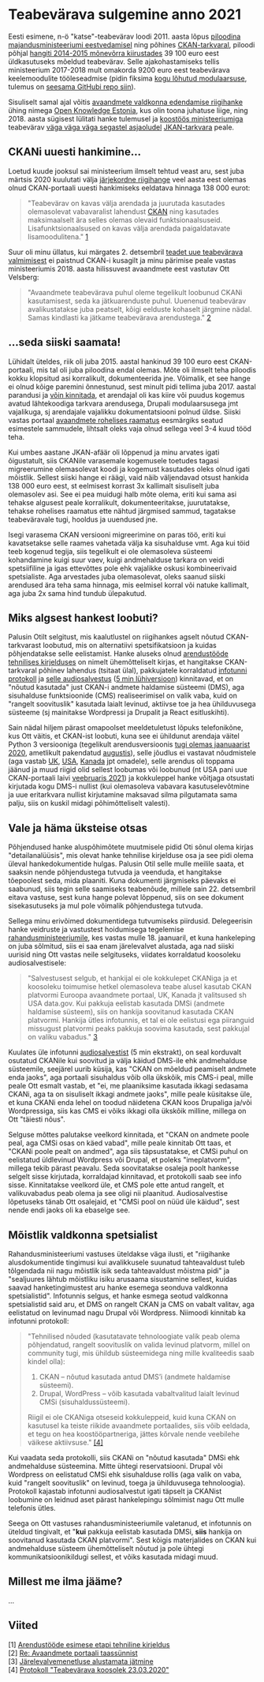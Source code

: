 # Teabevärava sulgemine anno 2021

Eesti esimene, n-ö "katse"-teabevärav loodi 2011. aasta lõpus [piloodina majandusministeeriumi eestvedamisel](https://joinup.ec.europa.eu/sites/default/files/document/2014-04/Estonian%20Open%20Data%20Greenbook_0.pdf) ning põhines [CKAN-tarkvaral](README.md#ckan), piloodi põhjal [hangiti 2014-2015 mõnevõrra kiirustades](https://riigihanked.riik.ee/rhr-web/#/procurement/609229) 39 100 euro eest üldkasutuseks mõeldud teabevärav. Selle ajakohastamiseks tellis ministeerium 2017-2018 mult omakorda 9200 euro eest teabevärava keelemoodulite tööleseadmise (pidin fiksima [kogu lõhutud modulaarsuse](README.md#hinnang-portaali-tarkvara-seisundile), tulemus on [seesama GitHubi repo siin](https://github.com/infoaed/opendata-portal)).

Sisuliselt samal ajal võitis [avaandmete valdkonna edendamise riigihanke](https://riigihanked.riik.ee/rhr-web/#/procurement/718616) ühing nimega [Open Knowledge Estonia](https://et.wikipedia.org/wiki/Open_Knowledge_Estonia), kus olin toona juhatuse liige, ning 2018. aasta sügisest lülitati hanke tulemusel ja [koostöös ministeeriumiga](https://foto.piletid.eu/konverents/events/2018-tarkeriik/Ott-Velsberg-ettekanne.pdf) teabevärav [väga väga väga segastel asjaoludel](https://www.facebook.com/groups/openestdata/permalink/1918100995150930) [JKAN-tarkvara](https://github.com/timwis/jkan) peale.

## CKANi uuesti hankimine...

Loetud kuude jooksul sai ministeerium ilmselt tehtud veast aru, sest juba märtsis 2020 kuulutati välja [järjekordne riigihange](https://riigihanked.riik.ee/rhr-web/#/procurement/1706292) veel aasta eest olemas olnud CKAN-portaali uuesti hankimiseks eeldatava hinnaga 138 000 eurot:

> "Teabevärav on kavas välja arendada ja juurutada kasutades olemasolevat vabavaralist lahendust [CKAN](https://ckan.org/) ning kasutades maksimaalselt ära selles olemas olevaid funktsionaalsuseid. Lisafunktsionaalsused on kavas välja arendada paigaldatavate lisamoodulitena." [1](https://riigihanked.riik.ee/rhr-web/#/procurement/1706292/documents/source-document?group=B&documentOldId=13417356)

Suur oli minu üllatus, kui märgates 2. detsembril [teadet uue teabevärava valmimisest](https://www.facebook.com/groups/openestdata/permalink/2445342005760157/) ei paistnud CKAN-i kusagilt ja minu pärimise peale vastas ministeeriumis 2018. aasta hilissuvest avaandmete eest vastutav Ott Velsberg:

> "Avaandmete teabevärava puhul oleme tegelikult loobunud CKANi kasutamisest, seda ka jätkuarenduste puhul. Uuenenud teabevärav avalikustatakse juba peatselt, kõigi eelduste kohaselt järgmine nädal. Samas kindlasti ka jätkame teabevärava arendustega." [2](http://p6drad-teel.net/~p6der/ott-vastus.html)

## ...seda siiski saamata!

Lühidalt üteldes, riik oli juba 2015. aastal hankinud 39 100 euro eest CKAN-portaali, mis tal oli juba piloodina endal olemas. Mõte oli ilmselt teha piloodis kokku klopsitud asi korralikult, dokumenteerida jne. Võimalik, et see hange ei olnud kõige paremini õnnestunud, sest minult pidi tellima juba 2017. aastal parandusi ja [võin kinnitada](README.md#hinnang-portaali-tarkvara-seisundile), et arendajal oli kas kiire või puudus kogemus avatud lähtekoodiga tarkvara arendusega, Drupali modulaarsusega jmt vajalikuga, sj arendajale vajalikku dokumentatsiooni polnud üldse. Siiski vastas portaal [avaandmete rohelises raamatus](https://www.mkm.ee/sites/default/files/avaliku-teabe-masinloetava-avalikustamise-roheline-raamat-20141125_0.odt) eesmärgiks seatud esimestele sammudele, lihtsalt oleks vaja olnud sellega veel 3-4 kuud tööd teha.

Kui umbes aastane JKAN-afäär oli lõppenud ja minu arvates igati õigustatult, siis CKANile varasemale kogemusele toetudes tagasi migreerumine olemasolevat koodi ja kogemust kasutades oleks olnud igati mõistlik. Sellest siiski hange ei räägi, vaid näib väljendavad otsust hankida 138 000 euro eest, st eelmisest korrast 3x kallimalt sisuliselt juba olemasolev asi. See ei pea muidugi halb mõte olema, eriti kui sama asi tehakse algusest peale korralikult, dokumenteeritakse, juurutatakse, tehakse rohelises raamatus ette nähtud järgmised sammud, tagatakse teabeväravale tugi, hooldus ja uuendused jne.

Isegi varasema CKAN versiooni migreerimine on paras töö, eriti kui kavatsetakse selle raames vahetada välja ka sisuhalduse vmt. Aga kui töid teeb kogenud tegija, siis tegelikult ei ole olemasoleva süsteemi kohandamine kuigi suur vaev, kuigi andmehalduse tarkara on veidi spetsiifiline ja igas ettevõttes pole ehk vajalikke oskusi kombineerivaid spetsialiste. Aga arvestades juba olemasolevat, oleks saanud siiski arendused ära teha sama hinnaga, mis eelmisel korral või natuke kallimalt, aga juba 2x sama hind tundub ülepakutud.

## Miks algsest hankest loobuti?

Palusin Otilt selgitust, mis kaalutlustel on riigihankes agselt nõutud CKAN-tarkvarast loobutud, mis on alternatiivi spetsifikatsioon ja kuidas põhjendatakse selle eelistamist. Hanke aluseks olnud [arendustööde tehnilises kirjelduses](https://riigihanked.riik.ee/rhr-web/#/procurement/1706292/documents/source-document?group=B&documentOldId=13417356) on nimelt ühemõtteliselt kirjas, et hangitakse CKAN-tarkvaral põhinev lahendus (tsitaat ülal), pakkujatele korraldatud [infotunni protokoll](https://riigihanked.riik.ee/rhr-web/#/procurement/1706292/communication/message/505231) ja [selle audiosalvestus](https://zoom.us/rec/share/5NQqE7vTx1pIG4not3qDGY8eD635eaa81XUZ-fcImkYxQjNgvRbVdOsVmJKX1EQq) ([5 min lühiversioon](https://soundcloud.com/ornoobikkuhutottadsa/ott-infotund)) kinnitavad, et on "nõutud kasutada" just CKAN-i andmete haldamise süsteemi (DMS), aga sisuhalduse funktsioonide (CMS) realiseerimisel on valik vaba, kuid on "rangelt soovituslik" kasutada laialt levinud, aktiivse toe ja hea ühilduvusega süsteeme (sj mainitakse Wordpressi ja Drupalit ja React esitluskihti).

Sain nädal hiljem pärast omapoolset meeldetuletust lõpuks telefonikõne, kus Ott väitis, et CKAN-ist loobuti, kuna see ei ühildunut arendaja väitel Python 3 versiooniga (tegelikult arendusversioonis [tugi olemas jaanuaarist 2020](https://github.com/ckan/ckan/issues/4801), ametlikult pakendatud [augustis](https://github.com/ckan/ckan/releases/tag/ckan-2.9.0)), selle jõudlus ei vastavat nõudmistele (aga vastab [UK](https://data.gov.uk/), [USA](https://www.data.gov/), [Kanada](https://open.canada.ca/en/open-data) jpt omadele), selle arendus oli toppama jäänud ja muud riigid olid sellest loobumas või loobunud (nt USA pani uue CKAN-portaali laivi [veebruaris 2021](https://www.infodocket.com/2021/02/06/new-version-of-the-data-gov-catalog-goes-live/)) ja kokkuleppel hanke võitjaga otsustati kirjutada kogu DMS-i nullist (kui olemasoleva vabavara kasutuselevõtmine ja uue eritarkvara nullist kirjutamine maksavad silma pilgutamata sama palju, siis on kuskil midagi põhimõtteliselt valesti).

## Vale ja häma üksteise otsas

Põhjendused hanke aluspõhimõtete muutmisele pidid Oti sõnul olema kirjas "detailanalüüsis", mis olevat hanke tehnilise kirjelduse osa ja see pidi olema üleval hankedokumentide hulgas. Palusin Otil selle mulle meilile saata, et saaksin nende põhjendustega tutvuda ja veenduda, et hangitakse tõepoolest seda, mida plaaniti. Kuna dokumenti järgmiseks päevaks ei saabunud, siis tegin selle saamiseks teabenõude, millele sain 22. detsembril eitava vastuse, sest kuna hange polevat lõppenud, siis on see dokument sisekasutuseks ja mul pole võimalik põhjendustega tutvuda.

Sellega minu erivõimed dokumentidega tutvumiseks piirdusid. Delegeerisin hanke veidruste ja vastustest hoidumisega tegelemise [rahandusministeeriumile](https://www.rahandusministeerium.ee/et/eesmargidtegevused/riigihangete-poliitika/jarelevalve), kes vastas mulle 18. jaanuaril, et kuna hankeleping on juba sõlmitud, siis ei saa enam järelevalvet alustada, aga nad siiski uurisid ning Ott vastas neile selgituseks, viidates korraldatud koosoleku audiosalvestisele:

> "Salvestusest selgub, et hankijal ei ole kokkulepet CKANiga ja et koosoleku
toimumise hetkel olemasoleva teabe alusel kasutab CKAN platvormi Euroopa avaandmete portaal, UK,
Kanada jt valitsused sh USA data.gov. Kui pakkuja eelistab kasutada DMSi (andmete haldamise süsteem),
siis on hankija soovitanud kasutada CKAN platvormi. Hankija ütles infotunnis, et tal ei ole eelistusi ega
piiranguid missugust platvormi peaks pakkuja soovima kasutada, sest pakkujal on valiku vabadus." [3](http://p6drad-teel.net/~p6der/avaandmedte-portaal-2021.pdf)

Kuulates üle infotunni [audiosalvestist](https://soundcloud.com/ornoobikkuhutottadsa/ott-infotund) (5 min ekstrakt), on seal korduvalt osutatud CKANile kui soovitud ja välja käidud DMS-ile ehk andmehalduse süsteemile, seejärel uurib küsija, kas "CKAN on mõeldud peamiselt andmete enda jaoks", aga portaali sisuhaldus võib olla ükskõik, mis CMS-i peal, mille peale Ott esmalt vastab, et "ei, me plaaniksime kasutada ikkagi sedasama CKANi, aga ta on sisuliselt ikkagi andmete jaoks", mille peale küsitakse üle, et kuna CKANi enda lehel on toodud näidetena CKAN koos Drupaliga ja/või Wordpressiga, siis kas CMS ei võiks ikkagi olla ükskõik milline, millega on Ott "täiesti nõus".

Selguse mõttes palutakse veelkord kinnitada, et "CKAN on andmete poole peal, aga CMSi osas on käed vabad", mille peale kinnitab Ott taas, et "CKANi poole pealt on andmed", aga siis täpsustatakse, et CMSi puhul on eelistatud üldlevinud Wordpress või Drupal, et poleks "imeplatvorm", millega tekib pärast peavalu. Seda soovitatakse osaleja poolt hankesse selgelt sisse kirjutada, korraldajad kinnitavad, et protokolli saab see info sisse. Kinnitatakse veelkord üle, et CMS pole ette antud rangelt, et valikuvabadus peab olema ja see oligi nii plaanitud. Audiosalvestise lõpetuseks tänab Ott osalejaid, et "CMSi pool on nüüd üle käidud", sest nende endi jaoks oli ka ebaselge see.

## Mõistlik valdkonna spetsialist

Rahandusministeeriumi vastuses üteldakse väga ilusti, et "riigihanke alusdokumentide tingimusi kui avalikkusele suunatud tahteavaldust tuleb tõlgendada nii nagu mõistlik isik seda tahteavaldust mõistma pidi" ja "sealjuures lähtub mõistliku isiku arusaama sisustamine sellest, kuidas saavad hanketingimustest aru hanke esemega seonduva valdkonna spetsialistid". Infotunnis selgus, et hanke esmega seotud valdkonna spetsialistid said aru, et DMS on rangelt CKAN ja CMS on vabalt valitav, aga eelistatud on levinumad nagu Drupal või Wordpress. Niimoodi kinnitab ka infotunni protokoll:

> "Tehnilised nõuded (kasutatavate tehnoloogiate valik peab olema põhjendatud, rangelt soovituslik on valida levinud platvorm, millel on community tugi, mis ühildub süsteemidega ning mille kvaliteedis saab kindel olla):
>  
> 1. CKAN – nõutud kasutada antud DMS’i (andmete haldamise süsteemi).
> 2. Drupal, WordPress – võib kasutada vabaltvalitud laialt levinud CMSi (sisuhaldussüsteemi).
>  
> Riigil ei ole CKANiga otseseid kokkuleppeid, kuid kuna CKAN on kasutusel ka teiste riikide avaandmete portaalides, siis võib eeldada, et tegu on hea koostööpartneriga, jättes kõrvale nende veebilehe väikese aktiivsuse." [[4]](https://riigihanked.riik.ee/rhr-web/#/procurement/1706292/communication/message/505231)

Kui vaadata seda protokolli, siis CKANi on "nõutud kasutada" DMSi ehk andmehalduse süsteemina. Mitte ühtegi reservatsiooni. Drupal või Wordpress on eelistatud CMSi ehk sisuhalduse rollis (aga valik on vaba, kuid "rangelt soovituslik" on levinud, toega ja ühilduvusega tehnoloogia). Protokoll kajastab infotunni audiosalvestut igati täpselt ja CKANist loobumine on leidnud aset pärast hankelepingu sõlmimist nagu Ott mulle telefonis ütles.

Seega on Ott vastuses rahandusministeeriumile valetanud, et infotunnis on üteldud tingivalt, et "**kui** pakkuja eelistab kasutada DMSi, **siis** hankija on soovitanud kasutada CKAN platvormi". Sest kõigis materjalides on CKAN kui andmehalduse süsteem ühemõtteliselt nõutud ja pole ühtegi kommunikatsioonikildugi sellest, et võiks kasutada midagi muud.

## Millest me ilma jääme?

...

## Viited

[1] [Arendustööde esimese etapi tehniline kirjeldus](https://riigihanked.riik.ee/rhr-web/#/procurement/1706292/documents/source-document?group=B&documentOldId=13417356)  
[2] [Re: Avaandmete portaali taassünnist](http://p6drad-teel.net/~p6der/ott-vastus.html)  
[3] [Järelevalvemenetluse alustamata jätmine](http://p6drad-teel.net/~p6der/avaandmedte-portaal-2021.pdf)  
[4]  [Protokoll "Teabevärava koosolek 23.03.2020"](https://riigihanked.riik.ee/rhr-web/#/procurement/1706292/communication/message/505231)  

